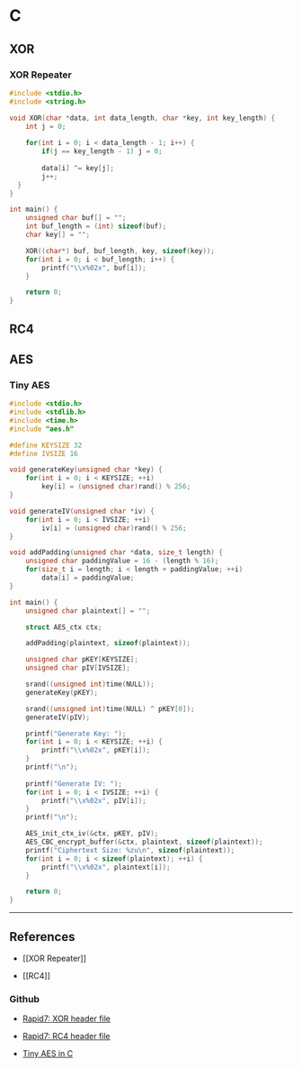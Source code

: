 # C

## XOR

### XOR Repeater

```c
#include <stdio.h>
#include <string.h>

void XOR(char *data, int data_length, char *key, int key_length) {
	int j = 0;
	
	for(int i = 0; i < data_length - 1; i++) {
		if(j == key_length - 1) j = 0;
		
		data[i] ^= key[j];
		j++;
  }
}

int main() {
	unsigned char buf[] = "";
	int buf_length = (int) sizeof(buf);
	char key[] = "";

	XOR((char*) buf, buf_length, key, sizeof(key));
	for(int i = 0; i < buf_length; i++) {
		printf("\\x%02x", buf[i]);
	}

	return 0;
}
```

## RC4

## AES

### Tiny AES

```c
#include <stdio.h>
#include <stdlib.h>
#include <time.h>
#include "aes.h"

#define KEYSIZE 32
#define IVSIZE 16

void generateKey(unsigned char *key) {
	for(int i = 0; i < KEYSIZE; ++i)
		key[i] = (unsigned char)rand() % 256;
}

void generateIV(unsigned char *iv) {
	for(int i = 0; i < IVSIZE; ++i)
		iv[i] = (unsigned char)rand() % 256;
}

void addPadding(unsigned char *data, size_t length) {
	unsigned char paddingValue = 16 - (length % 16);
	for(size_t i = length; i < length + paddingValue; ++i)
		data[i] = paddingValue;
}

int main() {
	unsigned char plaintext[] = "";

	struct AES_ctx ctx;

	addPadding(plaintext, sizeof(plaintext));

	unsigned char pKEY[KEYSIZE];
	unsigned char pIV[IVSIZE];

	srand((unsigned int)time(NULL));
	generateKey(pKEY);

	srand((unsigned int)time(NULL) ^ pKEY[0]);
	generateIV(pIV);

	printf("Generate Key: ");
	for(int i = 0; i < KEYSIZE; ++i) {
		printf("\\x%02x", pKEY[i]);
	}
	printf("\n");
	
	printf("Generate IV: ");
	for(int i = 0; i < IVSIZE; ++i) {
		printf("\\x%02x", pIV[i]);
	}
	printf("\n");

	AES_init_ctx_iv(&ctx, pKEY, pIV);
	AES_CBC_encrypt_buffer(&ctx, plaintext, sizeof(plaintext));
	printf("Ciphertext Size: %zu\n", sizeof(plaintext));
	for(int i = 0; i < sizeof(plaintext); ++i) {
		printf("\\x%02x", plaintext[i]);
	}

	return 0;
}
```

---
## References

- [[XOR Repeater]]

- [[RC4]]

### Github

- [Rapid7: XOR header file](https://github.com/rapid7/metasploit-framework/blob/master/data/headers/windows/xor.h)

- [Rapid7: RC4 header file](https://github.com/rapid7/metasploit-framework/blob/master/data/headers/windows/rc4.h)

- [Tiny AES in C](https://github.com/kokke/tiny-AES-c)
